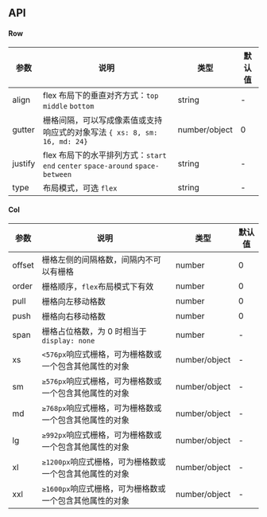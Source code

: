 ## API

#### Row

| 参数 | 说明 | 类型 | 默认值 |
| --- | --- | --- | --- |
| align | flex 布局下的垂直对齐方式：`top` `middle` `bottom` | string | - |
| gutter | 栅格间隔，可以写成像素值或支持响应式的对象写法 `{ xs: 8, sm: 16, md: 24}` | number/object | 0 |
| justify | flex 布局下的水平排列方式：`start` `end` `center` `space-around` `space-between` | string | - |
| type | 布局模式，可选 `flex` | string | - |

#### Col

| 参数 | 说明 | 类型 | 默认值 |
| --- | --- | --- | --- |
| offset | 栅格左侧的间隔格数，间隔内不可以有栅格 | number | 0 |
| order | 栅格顺序，`flex`布局模式下有效 | number | 0 |
| pull | 栅格向左移动格数 | number | 0 |
| push | 栅格向右移动格数 | number | 0 |
| span | 栅格占位格数，为 0 时相当于`display: none` | number | - |
| xs | `<576px`响应式栅格，可为栅格数或一个包含其他属性的对象 | number/object | - |
| sm | `≥576px`响应式栅格，可为栅格数或一个包含其他属性的对象 | number/object | - |
| md | `≥768px`响应式栅格，可为栅格数或一个包含其他属性的对象 | number/object | - |
| lg | `≥992px`响应式栅格，可为栅格数或一个包含其他属性的对象 | number/object | - |
| xl | `≥1200px`响应式栅格，可为栅格数或一个包含其他属性的对象	 | number/object | - |
| xxl | `≥1600px`响应式栅格，可为栅格数或一个包含其他属性的对象	 | number/object | - |